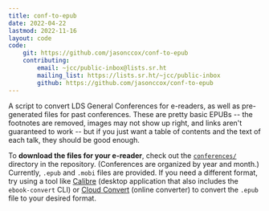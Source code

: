 ```yaml
---
title: conf-to-epub
date: 2022-04-22
lastmod: 2022-11-16
layout: code
code:
    git: https://github.com/jasonccox/conf-to-epub
    contributing:
        email: ~jcc/public-inbox@lists.sr.ht
        mailing_list: https://lists.sr.ht/~jcc/public-inbox
        github: https://github.com/jasonccox/conf-to-epub
---
```


A script to convert LDS General Conferences for e-readers, as well as pre-generated files for past conferences. These are pretty basic EPUBs -- the footnotes are removed, images may not show up right, and links aren't guaranteed to work -- but if you just want a table of contents and the text of each talk, they should be good enough.

<!--more-->

To **download the files for your e-reader**, check out the [`conferences/`](https://github.com/jasonccox/conf-to-epub/tree/master/conferences) directory in the repository. (Conferences are organized by year and month.) Currently, `.epub` and `.mobi` files are provided. If you need a different format, try using a tool like [Calibre](https://calibre-ebook.com/) (desktop application that also includes the `ebook-convert` CLI) or [Cloud Convert](https://cloudconvert.com/epub-converter) (online converter) to convert the `.epub` file to your desired format.
